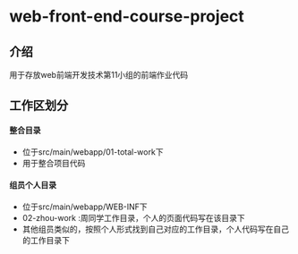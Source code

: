 # web-front-end-course-project

## 介绍
用于存放web前端开发技术第11小组的前端作业代码

## 工作区划分
#### 整合目录
- 位于src/main/webapp/01-total-work下
- 用于整合项目代码
#### 组员个人目录
- 位于src/main/webapp/WEB-INF下
- 02-zhou-work :周同学工作目录，个人的页面代码写在该目录下
- 其他组员类似的，按照个人形式找到自己对应的工作目录，个人代码写在自己的工作目录下
